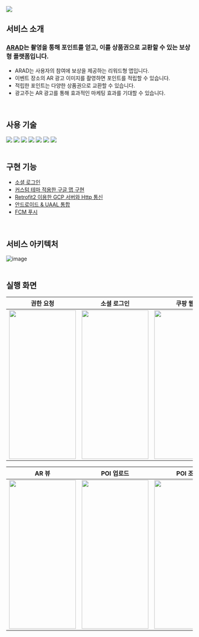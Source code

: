 <img src="https://github.com/user-attachments/assets/ff5bd7dd-8568-4dc4-80a8-46aed1a66eed"/>

## 서비스 소개
### [ARAD](https://play.google.com/store/apps/details?id=com.anyractive.arad_january&pcampaignid=web_share)는 촬영을 통해 포인트를 얻고, 이를 상품권으로 교환할 수 있는 보상형 플랫폼입니다.
* ARAD는 사용자의 참여에 보상을 제공하는 리워드형 앱입니다. <br> 
* 이벤트 장소의 AR 광고 이미지를 촬영하면 포인트를 적립할 수 있습니다. <br>
* 적립한 포인트는 다양한 상품권으로 교환할 수 있습니다. <br> 
* 광고주는 AR 광고를 통해 효과적인 마케팅 효과를 기대할 수 있습니다.

<br>

## 사용 기술
<div align=start> 
<img src="https://img.shields.io/badge/Figma-F24E1E?style=for-the-badge&logo=Figma&logoColor=white"> 
<img src="https://img.shields.io/badge/Android-3DDC84?style=for-the-badge&logo=Android&logoColor=white"> 
<img src="https://img.shields.io/badge/Kotlin-7F52FF?style=for-the-badge&logo=Kotlin&logoColor=white"> 
<img src="https://img.shields.io/badge/firebase-FFCA28?style=for-the-badge&logo=firebase&logoColor=white"> 
<img src="https://img.shields.io/badge/Google Maps-4285F4?style=for-the-badge&logo=googlemaps&logoColor=white"> 
<img src="https://img.shields.io/badge/github-181717?style=for-the-badge&logo=github&logoColor=white"> 
<img src="https://img.shields.io/badge/unity-FCC624?style=for-the-badge&logo=unity&logoColor=black"> 
</div>

<br>

## 구현 기능
* [소셜 로그인](https://github.com/jaeyun9292/ARAD_Public/blob/main/project/functions/login.md)<br>
* [커스텀 테마 적용한 구글 맵 구현](https://github.com/jaeyun9292/ARAD_Public/blob/main/project/functions/map.md) <br>
* [Retrofit2 이용한 GCP 서버와 Http 통신](https://github.com/jaeyun9292/ARAD_Public/blob/main/project/functions/network.md) <br> 
* [안드로이드 & UAAL 통합](https://github.com/jaeyun9292/ARAD_Public/blob/main/project/functions/uaal.md) <br> 
* [FCM 푸시](https://github.com/jaeyun9292/ARAD_Public/blob/main/project/functions/fcm.md)

<br>

## 서비스 아키텍처
![image](https://github.com/user-attachments/assets/b434898c-4c6e-40f4-8899-59b2b45bf74c) <br><br>

## 실행 화면

| **권한 요청** | **소셜 로그인** | **쿠팡 웹뷰** | **구글 맵 화면** |
|---|---|---|---|
| <img src="https://github.com/rohhyungwoo/ARAD_Public/assets/67363759/d6e47aa0-6713-480e-927f-291f9887f6d7" width="180" height="400"/> | <img src="https://github.com/rohhyungwoo/ARAD_Public/assets/67363759/cb926de5-33eb-46d2-a6d8-c3ef6e84dca3" width="180" height="400"/> | <img src="https://github.com/user-attachments/assets/598f702f-0893-4eb1-bced-8cf0405701dc" width="180" height="400"/>| <img src="https://github.com/user-attachments/assets/98b74d46-7b20-4fb1-9f50-3cba4cdbdf4b" width="180" height="400"/>

| **AR 뷰** | **POI 업로드** | **POI 조회** | **상품권 교환** | 
|---|---|---|---|
| <img src="https://github.com/rohhyungwoo/ARAD_Public/assets/67363759/a97ac82a-33b3-4a2d-bfd9-8de9eb927b8f" width="180" height="400"/> | <img src="https://github.com/user-attachments/assets/4e181ee1-bb43-4434-8253-1a6f62ff70d6" width="180" height="400"/> | <img src="https://github.com/user-attachments/assets/47aaa4e2-8a35-45cd-9e4c-6d7c89127078" width="180" height="400"/> |<img src="https://github.com/user-attachments/assets/d7e072cf-675a-4e19-aeb1-c9310b0b69a1" width="180" height="400"/>
